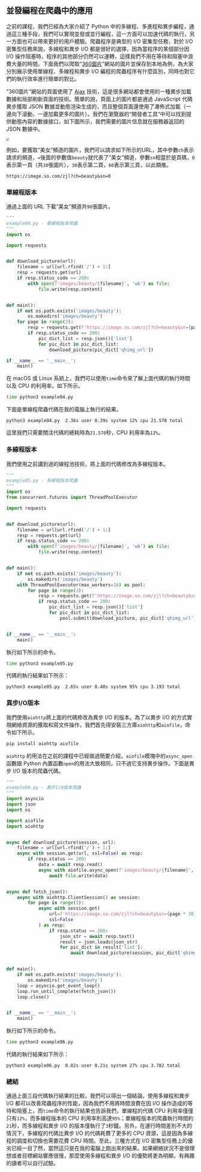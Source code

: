 ## 並發編程在爬蟲中的應用

之前的課程，我們已經為大家介紹了 Python 中的多線程、多進程和異步編程，通過這三種手段，我們可以實現並發或並行編程，這一方面可以加速代碼的執行，另一方面也可以帶來更好的用戶體驗。爬蟲程序是典型的 I/O 密集型任務，對於 I/O 密集型任務來說，多線程和異步 I/O 都是很好的選擇，因為當程序的某個部分因 I/O 操作阻塞時，程序的其他部分仍然可以運轉，這樣我們不用在等待和阻塞中浪費大量的時間。下面我們以爬取“[360圖片](https://image.so.com/)”網站的圖片並保存到本地為例，為大家分別展示使用單線程、多線程和異步 I/O 編程的爬蟲程序有什麼區別，同時也對它們的執行效率進行簡單的對比。

“360圖片”網站的頁面使用了 [Ajax](https://developer.mozilla.org/zh-CN/docs/Web/Guide/AJAX) 技術，這是很多網站都會使用的一種異步加載數據和局部刷新頁面的技術。簡單的說，頁面上的圖片都是通過 JavaScript 代碼異步獲取 JSON 數據並動態渲染生成的，而且整個頁面還使用了瀑佈式加載（一邊向下滾動，一邊加載更多的圖片）。我們在瀏覽器的“開發者工具”中可以找到提供動態內容的數據接口，如下圖所示，我們需要的圖片信息就在服務器返回的 JSON 數據中。

<img src="https://gitee.com/jackfrued/mypic/raw/master/20211205221352.png" style="zoom:50%;">

例如，要獲取“美女”頻道的圖片，我們可以請求如下所示的URL，其中參數`ch`表示請求的頻道，`=`後面的參數值`beauty`就代表了“美女”頻道，參數`sn`相當於是頁碼，`0`表示第一頁（共`30`張圖片），`30`表示第二頁，`60`表示第三頁，以此類推。

```
https://image.so.com/zjl?ch=beauty&sn=0
```

### 單線程版本

通過上面的 URL 下載“美女”頻道共`90`張圖片。

```Python
"""
example04.py - 單線程版本爬蟲
"""
import os

import requests


def download_picture(url):
    filename = url[url.rfind('/') + 1:]
    resp = requests.get(url)
    if resp.status_code == 200:
        with open(f'images/beauty/{filename}', 'wb') as file:
            file.write(resp.content)


def main():
    if not os.path.exists('images/beauty'):
        os.makedirs('images/beauty')
    for page in range(3):
        resp = requests.get(f'https://image.so.com/zjl?ch=beauty&sn={page * 30}')
        if resp.status_code == 200:
            pic_dict_list = resp.json()['list']
            for pic_dict in pic_dict_list:
                download_picture(pic_dict['qhimg_url'])

if __name__ == '__main__':
    main()
```

在 macOS 或 Linux 系統上，我們可以使用`time`命令來了解上面代碼的執行時間以及 CPU 的利用率，如下所示。

```Bash
time python3 example04.py 
```

下面是單線程爬蟲代碼在我的電腦上執行的結果。

```
python3 example04.py  2.36s user 0.39s system 12% cpu 21.578 total
```

這里我們只需要關注代碼的總耗時為`21.578`秒，CPU 利用率為`12%`。

### 多線程版本

我們使用之前講到過的線程池技術，將上面的代碼修改為多線程版本。

```Python
"""
example05.py - 多線程版本爬蟲
"""
import os
from concurrent.futures import ThreadPoolExecutor

import requests


def download_picture(url):
    filename = url[url.rfind('/') + 1:]
    resp = requests.get(url)
    if resp.status_code == 200:
        with open(f'images/beauty/{filename}', 'wb') as file:
            file.write(resp.content)


def main():
    if not os.path.exists('images/beauty'):
        os.makedirs('images/beauty')
    with ThreadPoolExecutor(max_workers=16) as pool:
        for page in range(3):
            resp = requests.get(f'https://image.so.com/zjl?ch=beauty&sn={page * 30}')
            if resp.status_code == 200:
                pic_dict_list = resp.json()['list']
                for pic_dict in pic_dict_list:
                    pool.submit(download_picture, pic_dict['qhimg_url'])


if __name__ == '__main__':
    main()
```

執行如下所示的命令。

```Bash
time python3 example05.py
```

代碼的執行結果如下所示：

```
python3 example05.py  2.65s user 0.40s system 95% cpu 3.193 total
```

### 異步I/O版本

我們使用`aiohttp`將上面的代碼修改為異步 I/O 的版本。為了以異步 I/O 的方式實現網絡資源的獲取和寫文件操作，我們首先得安裝三方庫`aiohttp`和`aiofile`，命令如下所示。

```Bash
pip install aiohttp aiofile
```

`aiohttp` 的用法在之前的課程中已經做過簡要介紹，`aiofile`模塊中的`async_open`函數跟 Python 內置函數`open`的用法大致相同，只不過它支持異步操作。下面是異步 I/O 版本的爬蟲代碼。

```Python
"""
example06.py - 異步I/O版本爬蟲
"""
import asyncio
import json
import os

import aiofile
import aiohttp


async def download_picture(session, url):
    filename = url[url.rfind('/') + 1:]
    async with session.get(url, ssl=False) as resp:
        if resp.status == 200:
            data = await resp.read()
            async with aiofile.async_open(f'images/beauty/{filename}', 'wb') as file:
                await file.write(data)


async def fetch_json():
    async with aiohttp.ClientSession() as session:
        for page in range(3):
            async with session.get(
                url=f'https://image.so.com/zjl?ch=beauty&sn={page * 30}',
                ssl=False
            ) as resp:
                if resp.status == 200:
                    json_str = await resp.text()
                    result = json.loads(json_str)
                    for pic_dict in result['list']:
                        await download_picture(session, pic_dict['qhimg_url'])


def main():
    if not os.path.exists('images/beauty'):
        os.makedirs('images/beauty')
    loop = asyncio.get_event_loop()
    loop.run_until_complete(fetch_json())
    loop.close()


if __name__ == '__main__':
    main()
```

執行如下所示的命令。

```Bash
time python3 example06.py
```

代碼的執行結果如下所示：

```
python3 example06.py  0.82s user 0.21s system 27% cpu 3.782 total
```

### 總結

通過上面三段代碼執行結果的比較，我們可以得出一個結論，使用多線程和異步 I/O 都可以改善爬蟲程序的性能，因為我們不用將時間浪費在因 I/O 操作造成的等待和阻塞上，而`time`命令的執行結果也告訴我們，單線程的代碼 CPU 利用率僅僅只有`12%`，而多線程版本的 CPU 利用率則高達`95%`；單線程版本的爬蟲執行時間約`21`秒，而多線程和異步 I/O 的版本僅執行了`3`秒鐘。另外，在運行時間差別不大的情況下，多線程的代碼比異步 I/O 的代碼耗費了更多的 CPU 資源，這是因為多線程的調度和切換也需要花費 CPU 時間。至此，三種方式在 I/O 密集型任務上的優劣已經一目了然，當然這只是在我的電腦上跑出來的結果。如果網絡狀況不是很理想或者目標網站響應很慢，那麼使用多線程和異步 I/O 的優勢將更為明顯，有興趣的讀者可以自行試驗。
